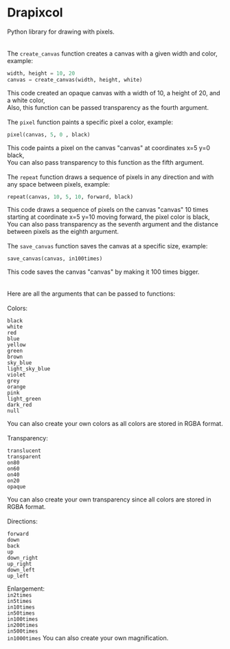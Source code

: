 # Drapixcol
Python library for drawing with pixels.  
<br />
<br />
The `create_canvas` function creates a canvas with a given width and color, example:  
```python
width, height = 10, 20
canvas = create_canvas(width, height, white)
```  
This code created an opaque canvas with a width of 10, a height of 20, and a white color,  
Also, this function can be passed transparency as the fourth argument.  
<br />
The `pixel` function paints a specific pixel a color, example:  
```python
pixel(canvas, 5, 0 , black)
```  
This code paints a pixel on the canvas "canvas" at coordinates x=5 y=0 black,  
You can also pass transparency to this function as the fifth argument.  
<br />
The `repeat` function draws a sequence of pixels in any direction and with any space between pixels, example:
```python
repeat(canvas, 10, 5, 10, forward, black)
```  
This code draws a sequence of pixels on the canvas "canvas" 10 times starting at coordinate x=5 y=10 moving forward, the pixel color is black,  
You can also pass transparency as the seventh argument and the distance between pixels as the eighth argument.  
<br />
The ``save_canvas`` function saves the canvas at a specific size, example:  
```python
save_canvas(canvas, in100times)
```  
This code saves the canvas "canvas" by making it 100 times bigger.  
<br />
<br />
Here are all the arguments that can be passed to functions:  
<br />
Colors:  
```
black  
white  
red  
blue  
yellow  
green  
brown  
sky_blue  
light_sky_blue  
violet  
grey  
orange  
pink  
light_green  
dark_red  
null  
```
You can also create your own colors as all colors are stored in RGBA format.  
<br />
Transparency:  
```
translucent 
transparent  
on80  
on60  
on40  
on20  
opaque
```  
You can also create your own transparency since all colors are stored in RGBA format.  
<br />
Directions:  
```
forward  
down  
back  
up  
down_right  
up_right  
down_left  
up_left
```  
Enlargement:  
`in2times`  
`in5times`  
`in10times`  
`in50times`  
`in100times`  
`in200times`  
`in500times`  
`in1000times`
You can also create your own magnification.
